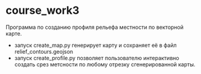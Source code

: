 # course_work3
Программа по созданию профиля рельефа местности по векторной карте.

- запуск create_map.py генерирует карту и сохраняет её в файл relief_contours.geojson
- запуск create_profile.py позволяет пользователю интерактивно создать срез метсности по любому отрезку сгенерированной карты.

